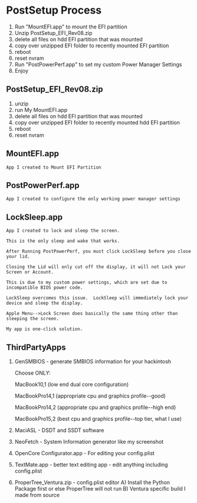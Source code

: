 # PostSetup Process

1) Run "MountEFI.app" to mount the EFI partition
2) Unzip PostSetup_EFI_Rev08.zip
4) delete all files on hdd EFI partition that was mounted
5) copy over unzipped EFI folder to recently mounted EFI partition
6) reboot
7) reset nvram
8) Run "PostPowerPerf.app" to set my custom Power Manager Settings
9) Enjoy

## PostSetup_EFI_Rev08.zip

1) unzip
2) run My MountEFI.app
3) delete all files on hdd EFI partition that was mounted
4) copy over unzipped EFI folder to recently mounted hdd EFI partition
5) reboot
6) reset nvram

## MountEFI.app
    App I created to Mount EFI Partition

## PostPowerPerf.app
    App I created to configure the only working power manager settings 

## LockSleep.app 
    App I created to lock and sleep the screen.
    
    This is the only sleep and wake that works.
    
    After Running PostPowerPerf, you must click LockSleep before you close your lid.
    
    Closing the Lid will only cut off the display, it will not Lock your Screen or Account.
    
    This is due to my custom power settings, which are set due to incompatible BIOS power code.
    
    LockSleep overcomes this issue.  LockSleep will immediately lock your device and sleep the display.
    
    Apple Menu-->Lock Screen does basically the same thing other than sleeping the screen.  
    
    My app is one-click solution.
    
## ThirdPartyApps

1) GenSMBIOS - generate SMBIOS information for your hackintosh

	Choose ONLY:

	MacBook10,1 (low end dual core configuration) 

	MacBookPro14,1 (appropriate cpu and graphics profile--good)
 
	MacBookPro14,2 (appropriate cpu and graphics profile--high end)
 
	MacBookPro15,2 (best cpu and graphics profile--top tier, what I use)

2) MaciASL - DSDT and SSDT software

3) NeoFetch - System Information generator like my screenshot

4) OpenCore Configurator.app - For editing your config.plist

5) TextMate.app - better text editing app - edit anything including config.plist

6) ProperTree_Ventura.zip - config.plist editor
	A) Install the Python Package first or else ProperTree will not run
	B) Ventura specific build I made from source


